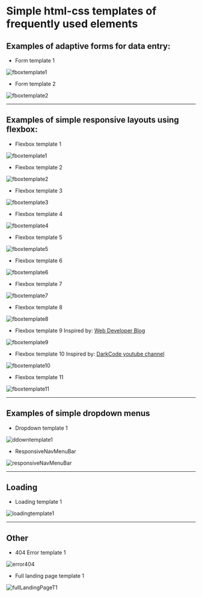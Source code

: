 # Simple html-css templates of frequently used elements
## Examples of adaptive forms for data entry:

- Form template 1
  
![fboxtemplate1](./readmeImages/formCreateEvent.jpg "")

- Form template 2
  
![fboxtemplate2](./readmeImages/contactUsFormT1.jpg "")

----

## Examples of simple responsive layouts using flexbox:

- Flexbox template 1
  
![fboxtemplate1](./readmeImages/flexboxT1.jpg "")

- Flexbox template 2
  
![fboxtemplate2](./readmeImages/flexboxT2.jpg "")

- Flexbox template 3
  
![fboxtemplate3](./readmeImages/flexboxT3.jpg "")

- Flexbox template 4
  
![fboxtemplate4](./readmeImages/flexboxT4.jpg "")

- Flexbox template 5
    <!-- Inspired by: [DarkCode youtube channel](https://www.youtube.com/channel/UCD3KVjbb7aq2OiOffuungzw "DarkCode youtube channel") -->

![fboxtemplate5](./readmeImages/flexboxT5.jpg "")

- Flexbox template 6
  
![fboxtemplate6](./readmeImages/flexboxT6.jpg "")

- Flexbox template 7
  
![fboxtemplate7](./readmeImages/flexboxT7.jpg "")

- Flexbox template 8
  
![fboxtemplate8](./readmeImages/flexboxT8.jpg "")

- Flexbox template 9
  Inspired by: [Web Developer Blog](https://www.youtube.com/channel/UCe_H8hzx9WV7Ca7Ps5gt72Q "Web Developer Blog youtube channel")


![fboxtemplate9](./readmeImages/flexboxT9.jpg "")

- Flexbox template 10
  Inspired by: [DarkCode youtube channel](https://www.youtube.com/channel/UCD3KVjbb7aq2OiOffuungzw "DarkCode youtube channel")

![fboxtemplate10](./readmeImages/flexboxT10.jpg "")

- Flexbox template 11
  
![fboxtemplate11](./readmeImages/flexboxT11.jpg "")

----

## Examples of simple dropdown menus

- Dropdown template 1

![ddowntemplate1](./readmeImages/dropdownT1.jpg "")


- ResponsiveNavMenuBar


![responsiveNavMenuBar](./readmeImages/responsiveNavMenuBar.jpg "")


----

## Loading

- Loading template 1

![loadingtemplate1](./readmeImages/loadingT1.jpg "")



----

## Other

- 404 Error template 1

![error404](./readmeImages/404errorPage.jpg "")

- Full landing page template 1 
<!-- Inspired by: [DarkCode youtube channel](https://www.youtube.com/channel/UCD3KVjbb7aq2OiOffuungzw "DarkCode youtube channel") -->

![fullLandingPageT1](./readmeImages/fullLandingPageT1.jpg "")

